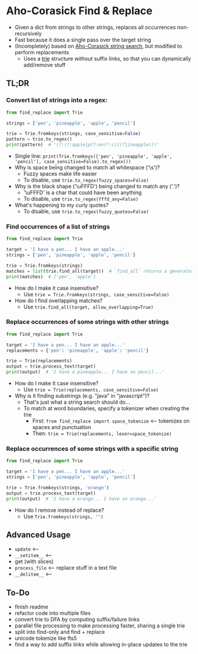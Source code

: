 ﻿#   Aho-Corasick Find & Replace
-   Given a dict from strings to other strings, replaces all occurrences non-recursively
-   Fast because it does a single pass over the target string
-   (Incompletely) based on [Aho-Corasick string search](https://en.wikipedia.org/wiki/Aho–Corasick_algorithm), 
    but modified to perform replacements
    -   Uses a [trie](https://en.wikipedia.org/wiki/Trie) structure *without* suffix links, 
        so that you can dynamically add/remove stuff


##  TL;DR

### Convert list of strings into a regex:
```python
from find_replace import Trie

strings = ['pen', 'pineapple', 'apple', 'pencil']

trie = Trie.fromkeys(strings, case_sensitive=False)
pattern = trie.to_regex()
print(pattern)  # '(?:(?:apple|p(?:en(?:cil)?|ineapple)))'
```
-   Single line: `print(Trie.fromkeys(['pen', 'pineapple', 'apple', 'pencil'], case_sensitive=False).to_regex())`
-   Why is space being changed to match all whitespace ('\s')?
    -   Fuzzy spaces make life easier
    -   To disable, use `trie.to_regex(fuzzy_spaces=False)`
-   Why is the black shape ('\uFFFD') being changed to match any ('.')?
    -   '\uFFFD' is a char that could have been anything
    -   To disable, use `trie.to_regex(fffd_any=False)`
-   What's happening to my curly quotes?
    -   To disable, use `trie.to_regex(fuzzy_quotes=False)`

### Find occurrences of a list of strings
```python
from find_replace import Trie

target = 'I have a pen... I have an apple...'
strings = ['pen', 'pineapple', 'apple', 'pencil']

trie = Trie.fromkeys(strings)
matches = list(trie.find_all(target))  # `find_all` returns a generator
print(matches)  # ['pen', 'apple']
```
-   How do I make it case insensitive?
    -   Use `trie = Trie.fromkeys(strings, case_sensitive=False)`
-   How do I find overlapping matches?
    -   Use `trie.find_all(target, allow_overlapping=True)`

### Replace occurrences of some strings with other strings
```python
from find_replace import Trie

target = 'I have a pen... I have an apple...'
replacements = {'pen': 'pineapple', 'apple': 'pencil'}

trie = Trie(replacements)
output = trie.process_text(target)
print(output)  # 'I have a pineapple... I have an pencil...'
```
-   How do I make it case insensitive?
    -   Use `trie = Trie(replacements, case_sensitive=False)`
-   Why is it finding substrings (e.g. "java" in "javascript")?
    -   That's just what a string search should do...
    -   To match at word boundaries, specify a tokenizer when creating the trie
        -   First: `from find_replace import space_tokenize` <-- tokenizes on spaces and punctuation
        -   Then: `trie = Trie(replacements, lexer=space_tokenize)` 

### Replace occurrences of some strings with a specific string
```python
from find_replace import Trie

target = 'I have a pen... I have an apple...'
strings = ['pen', 'pineapple', 'apple', 'pencil']

trie = Trie.fromkeys(strings, 'orange')
output = trie.process_text(target)
print(output)  # 'I have a orange... I have an orange...'
```
-   How do I remove instead of replace?
    -   Use `Trie.fromkeys(strings, '')`

##  Advanced Usage

-   `update` <--
-   `__setitem__` <--
-   get (with slices)
-   `process_file` <-- replace stuff in a text file
-   `__delitem__` <-- 

##  To-Do
-   finish readme
-   refactor code into multiple files
-   convert trie to DFA by computing suffix/failure links
-   parallel file processing to make processing faster, sharing a single trie
-   split into find-only and find + replace
-   unicode tokenize like fts5
-   find a way to add suffix links while allowing in-place updates to the trie

